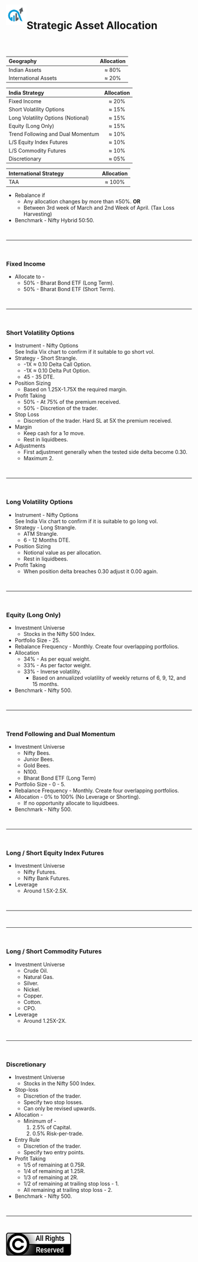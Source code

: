 <img align='left' src='./files/doss_trades_logo-white_background.jpg' width='11%'>
                      
# Strategic Asset Allocation

<br/>
<br/>

| **Geography** &nbsp;&nbsp;&nbsp;&nbsp;&nbsp;&nbsp;&nbsp;&nbsp;&nbsp;&nbsp;&nbsp;&nbsp;&nbsp;&nbsp;&nbsp;&nbsp;&nbsp;&nbsp;&nbsp;&nbsp;&nbsp;&nbsp;&nbsp;&nbsp;&nbsp;&nbsp;&nbsp;&nbsp;&nbsp;&nbsp;&nbsp;&nbsp;&nbsp;&nbsp;&nbsp;&nbsp;&nbsp;&nbsp;&nbsp;&nbsp;&nbsp;                            |**Allocation**|
|:----------------------------------------|:------------:|
| Indian Assets                           |     ≈ 80%    |
| International Assets                    |     ≈ 20%    |

| **India Strategy** &nbsp;&nbsp;&nbsp;&nbsp;&nbsp;&nbsp;&nbsp;&nbsp;&nbsp;&nbsp;&nbsp;&nbsp;&nbsp;&nbsp;&nbsp;&nbsp;&nbsp;&nbsp;&nbsp;&nbsp;&nbsp;&nbsp;&nbsp;&nbsp;&nbsp;&nbsp;&nbsp;&nbsp;&nbsp;&nbsp;&nbsp;&nbsp;&nbsp;&nbsp;&nbsp;&nbsp;                     |**Allocation**|
|:----------------------------------------|:------------:|
| Fixed Income                            |     ≈ 20%    |
| Short Volatility Options                |     ≈ 15%    |
| Long Volatility Options (Notional)      |     ≈ 15%    |
| Equity (Long Only)                      |     ≈ 15%    |
| Trend Following and Dual Momentum       |     ≈ 10%    |
| L/S Equity Index Futures                |     ≈ 10%    |
| L/S Commodity Futures                   |     ≈ 10%    |
| Discretionary                           |     ≈ 05%    |

| **International Strategy** &nbsp;&nbsp;&nbsp;&nbsp;&nbsp;&nbsp;&nbsp;&nbsp;&nbsp;&nbsp;&nbsp;&nbsp;&nbsp;&nbsp;&nbsp;&nbsp;&nbsp;&nbsp;&nbsp;&nbsp;&nbsp;&nbsp;&nbsp;        |**Allocation**|
|:----------------------------------------|:------------:|
| TAA                                     |     ≈ 100%   |

- Rebalance if 
    - Any allocation changes by more than ±50%. __OR__
    - Between 3rd week of March and 2nd Week of April. (Tax Loss Harvesting)
- Benchmark - Nifty Hybrid 50:50.

<br/>

---

<br/>

### Fixed Income

- Allocate to -
    - 50% - Bharat Bond ETF (Long Term).
    - 50% - Bharat Bond ETF (Short Term).

<br/>

---

<br/>

### Short Volatility Options

- Instrument - Nifty Options <br/> See India Vix chart to confirm if it suitable to go short vol.
- Strategy - Short Strangle.
    - -1X ≈ 0.10 Delta Call Option.
    - -1X ≈ 0.10 Delta Put Option.
    - 45 - 35 DTE.
- Position Sizing
    - Based on 1.25X-1.75X the required margin.
- Profit Taking
    - 50% - At 75% of the premium received.
    - 50% - Discretion of the trader.
- Stop Loss
    - Discretion of the trader. Hard SL at 5X the premium received.
- Margin
    - Keep cash for a 1σ move.
    - Rest in liquidbees.
- Adjustments
    - First adjustment generally when the tested side delta become 0.30.
    - Maximum 2.

<br/>

---

<br/>

### Long Volatility Options

- Instrument - Nifty Options <br/> See India Vix chart to confirm if it is suitable to go long vol.
- Strategy - Long Strangle.
    - ATM Strangle.
    - 6 - 12 Months DTE.
- Position Sizing
    - Notional value as per allocation.
    - Rest in liquidbees.
- Profit Taking
    - When position delta breaches 0.30 adjust it 0.00 again.

<br/>

---

<br/>

### Equity (Long Only)

- Investment Universe
    - Stocks in the Nifty 500 Index.
- Portfolio Size - 25.
- Rebalance Frequency - Monthly. Create four overlapping portfolios.
- Allocation 
    - 34% - As per equal weight.
    - 33% - As per factor weight.
    - 33% - Inverse volatility.
        - Based on annualized volatility of weekly returns of 6, 9, 12, and 15 months.
- Benchmark - Nifty 500.

<br/>

---

<br/>

### Trend Following and Dual Momentum

- Investment Universe 
    - Nifty Bees.
    - Junior Bees.
    - Gold Bees.
    - N100.
    - Bharat Bond ETF (Long Term)
- Portfolio Size - 0 - 5.
- Rebalance Frequency - Monthly. Create four overlapping portfolios.
- Allocation - 0% to 100% (No Leverage or Shorting).
    - If no opportunity allocate to liquidbees.
- Benchmark - Nifty 500.

<br/>

---

<br/>

### Long / Short Equity Index Futures

- Investment Universe 
    - Nifty Futures.
    - Nifty Bank Futures.
- Leverage
    - Around 1.5X-2.5X.

<br/>

---

<br/>

---

<br/>

### Long / Short Commodity Futures

- Investment Universe 
    - Crude Oil.
    - Natural Gas.
    - Silver.
    - Nickel.
    - Copper.
    - Cotton.
    - CPO.
- Leverage
    - Around 1.25X-2X.

<br/>

---

<br/>

### Discretionary

- Investment Universe 
    - Stocks in the Nifty 500 Index.
- Stop-loss
    - Discretion of the trader.
    - Specify two stop losses.
    - Can only be revised upwards.
- Allocation - 
    - Minimum of -
        1. 2.5% of Capital.
        1. 0.5% Risk-per-trade.
- Entry Rule
    - Discretion of the trader.
    - Specify two entry points.
- Profit Taking
    - 1/5 of remaining at 0.75R.
    - 1/4 of remaining at 1.25R.
    - 1/3 of remaining at 2R.
    - 1/2 of remaining at trailing stop loss - 1.
    - All remaining at trailing stop loss - 2.
- Benchmark - Nifty 500.

<br/>

---

<br/>

![All Rights Reserved](files/all_rights_reserved.svg)
